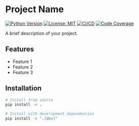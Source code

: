 # Project Name

[![Python Version](https://img.shields.io/badge/python-3.8%2B-blue)]()
[![License: MIT](https://img.shields.io/badge/License-MIT-yellow.svg)](https://opensource.org/licenses/MIT)
[![CI/CD](https://github.com/username/project-name/actions/workflows/ci-cd.yml/badge.svg)](https://github.com/username/project-name/actions/workflows/ci-cd.yml)
[![Code Coverage](https://codecov.io/gh/username/project-name/branch/main/graph/badge.svg)](https://codecov.io/gh/username/project-name)

A brief description of your project.

## Features

- Feature 1
- Feature 2
- Feature 3

## Installation

```bash
# Install from source
pip install -e .

# Install with development dependencies
pip install -e ".[dev]"
